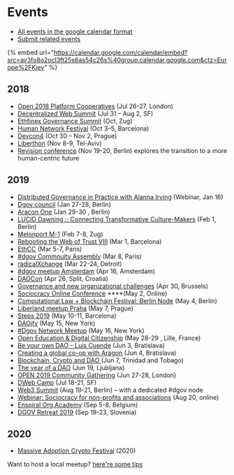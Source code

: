 # Events

* [All events in the google calendar format](https://calendar.google.com/calendar/embed?src=av3fo8o2ocl3ft25s6as54c26s%40group.calendar.google.com&ctz=Europe%2FKiev)
* [Submit related events](https://forms.gle/opYatCf8hN1gztJs5)

{% embed url="https://calendar.google.com/calendar/embed?src=av3fo8o2ocl3ft25s6as54c26s%40group.calendar.google.com&ctz=Europe%2FKiev" %}

## **2018**

* [Open 2018 Platform Cooperatives](https://2018.open.coop/) \(Jul 26-27, London\)
* [Decentralized Web Summit](https://www.decentralizedweb.net/) \(Jul 31 – Aug 2, SF\)
* ​[Ethfinex Governance Summit](https://summit.ethfinex.com/) \(Oct, Zug\)
* [Human Network Festival](https://humannetworksfestival.ouishare.net/) \(Oct 3–5, Barcelona\)
* [Devcon4](https://devcon4.ethereum.org) \(Oct 30 – Nov 2, Prague\)
* [Liberthon](https://www.liberthon.org/) \(Nov 8-9, Tel-Aviv\)
* [Revision conference](https://revision.io/) \(Nov 19-20, Berlin\) explores the transition to a more human-centric future

## 2019

* [Distributed Governance in Practice with Alanna Irving](https://www.eventbrite.co.uk/e/dgov-webinar-with-alanna-irving-phoebe-tickell-on-distributed-governance-open-source-tech-radical-tickets-54795438632) \(Webinar, Jan 16\) 
* [Dgov council](https://wiki.dgov.foundation/events/dgov-community-council) \(Jan 27-28, Berlin\)
* ​[Aracon One](https://aracon.one/) \(Jan 29-30 , Berlin\)
* [LUCID Dawning :: Connecting Transformative Culture-Makers](https://www.facebook.com/events/352606141958607/) \(Feb 1, Berlin\)
* [Melonport M-1](https://m-1.melonport.com/) \(Feb 7-8, Zug\)
* [Rebooting the Web of Trust VIII](https://www.eventbrite.com/e/rebooting-the-web-of-trust-viii-spring-2019-barcelona-tickets-54843077120) \(Mar 1, Barcelona\)
* [EthCC](https://ethcc.io/) \(Mar 5-7, Paris\)
* [\#dgov Commnuity Assembly](https://dgovfoundation.typeform.com/to/b0nVmw) \(Mar 8, Paris\)
* [radicalXchange](https://radicalxchange.org/) \(Mar 22-24, Detroit\)
* [\#dgov meetup Amsterdam](https://www.eventbrite.com/e/decentralized-governance-and-daos-meetup-with-lightning-talks-tickets-59638108187) \(Apr 16, Amsterdam\)
* [DAOCon](https://daocon.io/) \(Apr 26, Split, Croatia\)
* [Governance and new organizational challenges](https://www.eublockchainforum.eu/events/governance-and-new-organizational-challenges) \(Apr 30, Brussels\)
* [Sociocracy Online Conference](https://conference.sociocracyforall.org/) ****\(May 2, Online\)
* [Computational Law + Blockchain Festival: Berlin Node](https://www.eventbrite.com/e/computational-law-blockchain-festival-berlin-node-tickets-60922170853) \(May 4, Berlin\)
* [Liberland meetup Praha](https://www.facebook.com/events/309070439740228/) \(May 7, Prague\)
* [Steps 2019](https://www.blockchainforscience.com/2019/01/31/steps_barcelona/) \(May 10-11, Barcelona\)
* [DAOify](https://www.eventbrite.com/e/daoify-tickets-60875576488) \(May 15, New York\)
* [\#Dgov Network Meetup](https://www.eventbrite.com/e/decentralized-governance-dgov-network-tickets-61151048432) \(May 16, New York\)
* [Open Education & Digital Citizenship](https://blockchaineducationfrance.fr/) \(May 28-29 , Lille, France\)
* [Be your own DAO – Luis Cuende](https://paralelnapolis.sk/event/be-your-own-dao-luis-cuende/) \(Jun 3, Bratislava\)
* [Creating a global co-op with Aragon](https://www.eventbrite.com/e/creating-a-global-co-op-with-aragon-hosted-by-progressbar-tickets-62187928769) \(Jun 4, Bratislava\)
* [Blockchain, Crypto and DAO ](https://www.eventbrite.com/e/tt-blockchain-crypto-and-daos-registration-62266197874?aff=ehomesaved)\(Jun 7, Trinidad and Tobago\)
* [The year of a DAO](https://www.facebook.com/blockchainzdruzenje/) \(Jun 19, Ljubljana\)
* [OPEN 2019 Community Gathering](https://open.coop/events/open-2019-community-gathering-decentralised-collaboration/) \(Jun 27-28, London\)
* [DWeb Camp](https://dwebcamp.org/) \(Jul 18-21, SF\)
* [Web3 Summit](https://web3summit.com/) \(Aug 19-21, Berlin\) – with a dedicated \#dgov node
* [Webinar: Sociocracy for non-profits and associations](https://www.eventbrite.com/e/sociocracy-for-non-profits-and-associations-tickets-64139351527?mc_cid=cca4b514a1&mc_eid=295b1316b7) \(Aug 20, online\)
* [Enspiral Org Academy](http://enspiralorgacademy.co/) \(Sep 5-8, Belgium\)
* [DGOV Retreat 2019](https://forum.dgov.foundation/t/dgov-retreat-slovenia/69) \(Sep 19-23, Slovenia\)

## 2020

* [Massive Adoption Crypto Festival](https://www.massiveadoption.com/) \(2020\)

Want to host a local meetup? [here're some tips](http://forum.dgov.foundation/t/host-local-meetups/42)

